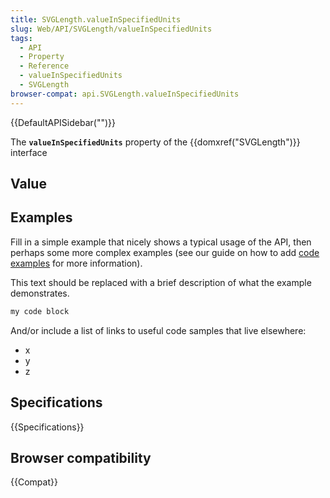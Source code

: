 ```yaml
---
title: SVGLength.valueInSpecifiedUnits
slug: Web/API/SVGLength/valueInSpecifiedUnits
tags:
  - API
  - Property
  - Reference
  - valueInSpecifiedUnits
  - SVGLength
browser-compat: api.SVGLength.valueInSpecifiedUnits
---
```

{{DefaultAPISidebar("")}}

The **`valueInSpecifiedUnits`** property of the {{domxref("SVGLength")}} interface 

## Value



## Examples

Fill in a simple example that nicely shows a typical usage of the API, then perhaps some more complex examples (see our guide on how to add [code examples](/en-US/docs/MDN/Contribute/Structures/Code_examples) for more information).

This text should be replaced with a brief description of what the example demonstrates.

```js
my code block
```

And/or include a list of links to useful code samples that live elsewhere:

*   x
*   y
*   z

## Specifications

{{Specifications}}

## Browser compatibility

{{Compat}}


